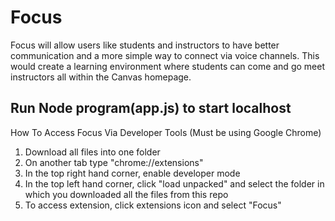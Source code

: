 # Focus
Focus will allow users like students and instructors to have better communication and a more simple way to connect via voice channels. This would create a learning environment where students can come and go meet instructors all within the Canvas homepage.


## Run Node program(app.js) to start localhost

How To Access Focus Via Developer Tools (Must be using Google Chrome)
1. Download all files into one folder
2. On another tab type "chrome://extensions"
3. In the top right hand corner, enable developer mode
4. In the top left hand corner, click "load unpacked" and select the folder in which you downloaded all the files from this repo
5. To access extension, click extensions icon and select "Focus"
